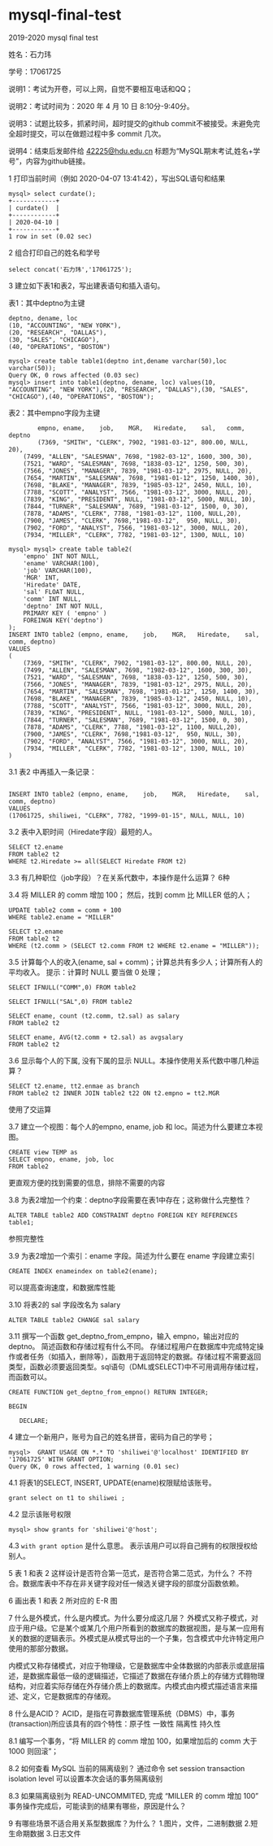 # mysql-final-test

2019-2020 mysql final test

姓名：石力玮		

学号：17061725

说明1：考试为开卷，可以上网，自觉不要相互电话和QQ；

说明2：考试时间为：2020 年 4 月 10 日 8:10分-9:40分。

说明3：试题比较多，抓紧时间，超时提交的github commit不被接受。未避免完全超时提交，可以在做题过程中多 commit 几次。

说明4：结束后发邮件给 42225@hdu.edu.cn 标题为“MySQL期末考试,姓名+学号”，内容为github链接。


1 打印当前时间（例如 2020-04-07 13:41:42），写出SQL语句和结果
```
mysql> select curdate();
+------------+
| curdate()  |
+------------+
| 2020-04-10 |
+------------+
1 row in set (0.02 sec)
```

2 组合打印自己的姓名和学号
```
select concat('石力玮','17061725');
```

3 建立如下表1和表2，写出建表语句和插入语句。

表1：其中deptno为主键
```
deptno, dename, loc
(10, "ACCOUNTING", "NEW YORK"),
(20, "RESEARCH", "DALLAS"),
(30, "SALES", "CHICAGO"),
(40, "OPERATIONS", "BOSTON")
```

```
mysql> create table table1(deptno int,dename varchar(50),loc varchar(50));
Query OK, 0 rows affected (0.03 sec)
mysql> insert into table1(deptno, dename, loc) values(10, "ACCOUNTING", "NEW YORK"),(20, "RESEARCH", "DALLAS"),(30, "SALES", "CHICAGO"),(40, "OPERATIONS", "BOSTON");
```

表2：其中empno字段为主键
```
        empno, ename,    job,    MGR,   Hiredate,    sal,   comm, deptno
        (7369, "SMITH", "CLERK", 7902, "1981-03-12", 800.00, NULL, 20),
	(7499, "ALLEN", "SALESMAN", 7698, "1982-03-12", 1600, 300, 30),
	(7521, "WARD", "SALESMAN", 7698, "1838-03-12", 1250, 500, 30),
	(7566, "JONES", "MANAGER", 7839, "1981-03-12", 2975, NULL, 20),
	(7654, "MARTIN", "SALESMAN", 7698, "1981-01-12", 1250, 1400, 30),
	(7698, "BLAKE", "MANAGER", 7839, "1985-03-12", 2450, NULL, 10),
	(7788, "SCOTT", "ANALYST", 7566, "1981-03-12", 3000, NULL, 20),
	(7839, "KING", "PRESIDENT", NULL, "1981-03-12", 5000, NULL, 10),
	(7844, "TURNER", "SALESMAN", 7689, "1981-03-12", 1500, 0, 30),
	(7878, "ADAMS", "CLERK", 7788, "1981-03-12", 1100, NULL,20),
	(7900, "JAMES", "CLERK", 7698,"1981-03-12",  950, NULL, 30),
	(7902, "FORD", "ANALYST", 7566, "1981-03-12", 3000, NULL, 20),
	(7934, "MILLER", "CLERK", 7782, "1981-03-12", 1300, NULL, 10)
```
```
mysql> mysql> create table table2(
	'empno' INT NOT NULL,
	'ename' VARCHAR(100), 
	'job' VARCHAR(100), 
	'MGR' INT,
	'Hiredate' DATE, 
	'sal' FLOAT NULL,
	'comm' INT NULL, 
	'deptno' INT NOT NULL,
	PRIMARY KEY ( 'empno' )
	FOREINGN KEY('deptno')
);
INSERT INTO table2 (empno, ename,    job,    MGR,   Hiredate,    sal,   comm, deptno)
VALUES
(
    (7369, "SMITH", "CLERK", 7902, "1981-03-12", 800.00, NULL, 20),
	(7499, "ALLEN", "SALESMAN", 7698, "1982-03-12", 1600, 300, 30),
	(7521, "WARD", "SALESMAN", 7698, "1838-03-12", 1250, 500, 30),
	(7566, "JONES", "MANAGER", 7839, "1981-03-12", 2975, NULL, 20),
	(7654, "MARTIN", "SALESMAN", 7698, "1981-01-12", 1250, 1400, 30),
	(7698, "BLAKE", "MANAGER", 7839, "1985-03-12", 2450, NULL, 10),
	(7788, "SCOTT", "ANALYST", 7566, "1981-03-12", 3000, NULL, 20),
	(7839, "KING", "PRESIDENT", NULL, "1981-03-12", 5000, NULL, 10),
	(7844, "TURNER", "SALESMAN", 7689, "1981-03-12", 1500, 0, 30),
	(7878, "ADAMS", "CLERK", 7788, "1981-03-12", 1100, NULL,20),
	(7900, "JAMES", "CLERK", 7698,"1981-03-12",  950, NULL, 30),
	(7902, "FORD", "ANALYST", 7566, "1981-03-12", 3000, NULL, 20),
	(7934, "MILLER", "CLERK", 7782, "1981-03-12", 1300, NULL, 10)
)
```

3.1 表2 中再插入一条记录：
```

INSERT INTO table2 (empno, ename,    job,    MGR,   Hiredate,    sal,   comm, deptno)
VALUES
(17061725, shiliwei, "CLERK", 7782, "1999-01-15", NULL, NULL, 10)
```

3.2 表中入职时间（Hiredate字段）最短的人。
```
SELECT t2.ename
FROM table2 t2
WHERE t2.Hiredate >= all(SELECT Hiredate FROM t2)
```

3.3 有几种职位（job字段）？在关系代数中，本操作是什么运算？
6种

3.4 将 MILLER 的 comm 增加 100； 然后，找到 comm 比 MILLER 低的人；
```
UPDATE table2 comm = comm + 100
WHERE table2.ename = "MILLER"

SELECT t2.ename
FROM table2 t2
WHERE (t2.comm > (SELECT t2.comm FROM t2 WHERE t2.ename = "MILLER"));
```

3.5 计算每个人的收入(ename, sal + comm)；计算总共有多少人；计算所有人的平均收入。 提示：计算时 NULL 要当做 0 处理；
```
SELECT IFNULL("COMM",0) FROM table2

SELECT IFNULL("SAL",0) FROM table2

SELECT ename, count (t2.comm, t2.sal) as salary
FROM table2 t2

SELECT ename, AVG(t2.comm + t2.sal) as avgsalary
FROM table2 t2 
```

3.6 显示每个人的下属, 没有下属的显示 NULL。本操作使用关系代数中哪几种运算？
```
SELECT t2.ename, tt2.enmae as branch
FROM table2 t2 INNER JOIN table2 t22 ON t2.empno = tt2.MGR
```
使用了交运算

3.7 建立一个视图：每个人的empno, ename, job 和 loc。简述为什么要建立本视图。
```
CREATE view TEMP as
SELECT empno, ename, job, loc
FROM table2
```
更直观方便的找到需要的信息，排除不需要的内容

3.8 为表2增加一个约束：deptno字段需要在表1中存在；这称做什么完整性？
```
ALTER TABLE table2 ADD CONSTRAINT deptno FOREIGN KEY REFERENCES table1;
```
参照完整性

3.9 为表2增加一个索引：ename 字段。简述为什么要在 ename 字段建立索引
```
CREATE INDEX enameindex on table2(ename);
```
可以提高查询速度，和数据库性能

3.10 将表2的 sal 字段改名为 salary
```
ALTER TABLE table2 CHANGE sal salary
```

3.11 撰写一个函数 get_deptno_from_empno，输入 empno，输出对应的 deptno。 简述函数和存储过程有什么不同。
存储过程用户在数据库中完成特定操作或者任务（如插入，删除等），函数用于返回特定的数据。存储过程不需要返回类型，函数必须要返回类型。sql语句（DML或SELECT)中不可用调用存储过程，而函数可以。
```
CREATE FUNCTION get_deptno_from_empno() RETURN INTEGER;

BEGIN

​	DECLARE;
```

4 建立一个新用户，账号为自己的姓名拼音，密码为自己的学号；
```
mysql>  GRANT USAGE ON *.* TO 'shiliwei'@'localhost' IDENTIFIED BY '17061725' WITH GRANT OPTION;
Query OK, 0 rows affected, 1 warning (0.01 sec)
```

4.1 将表1的SELECT, INSERT, UPDATE(ename)权限赋给该账号。
```
grant select on t1 to shiliwei ;
```

4.2 显示该账号权限
```
mysql> show grants for 'shiliwei'@'host';
```

4.3 `with grant option` 是什么意思。
表示该用户可以将自己拥有的权限授权给别人。

5 表 1 和表 2 这样设计是否符合第一范式，是否符合第二范式，为什么？
不符合。数据库表中不存在非关键字段对任一候选关键字段的部度分函数依赖。

6 画出表 1 和表 2 所对应的 E-R 图

7 什么是外模式，什么是内模式。为什么要分成这几层？
外模式又称子模式，对应于用户级。它是某个或某几个用户所看到的数据库的数据视图，是与某一应用有关的数据的逻辑表示。外模式是从模式导出的一个子集，包含模式中允许特定用户使用的那部分数据。

内模式又称存储模式，对应于物理级，它是数据库中全体数据的内部表示或底层描述，是数据库最低一级的逻辑描述，它描述了数据在存储介质上的存储方式翱物理结构，对应着实际存储在外存储介质上的数据库。内模式由内模式描述语言来描述、定义，它是数据库的存储观。

8 什么是ACID？
ACID，是指在可靠数据库管理系统（DBMS）中，事务(transaction)所应该具有的四个特性：原子性 一致性 隔离性 持久性

8.1 编写一个事务，“将 MILLER 的 comm 增加 100，如果增加后的 comm 大于 1000 则回滚”；

8.2 如何查看 MySQL 当前的隔离级别？
通过命令 set session transaction isolation level 可以设置本次会话的事务隔离级别

8.3 如果隔离级别为 READ-UNCOMMITED, 完成 “MILLER 的 comm 增加 100” 事务操作完成后，可能读到的结果有哪些，原因是什么？

9 有哪些场景不适合用关系型数据库？为什么？
1.图片，文件，二进制数据
2.短生命期数据
3.日志文件
